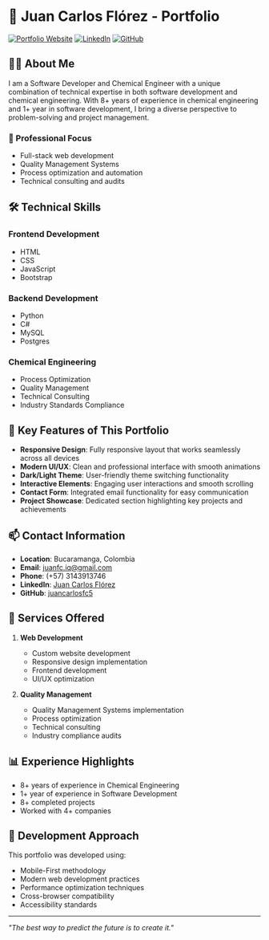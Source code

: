 # 💼 Juan Carlos Flórez - Portfolio

[![Portfolio Website](https://img.shields.io/badge/Portfolio-Live-blue)](https://juancarlosfc5.github.io/Portfolio/)
[![LinkedIn](https://img.shields.io/badge/LinkedIn-Connect-blue)](https://www.instagram.com/juancarlosfc/)
[![GitHub](https://img.shields.io/badge/GitHub-Follow-lightgrey)](https://github.com/juancarlosfc5)

## 👨‍💻 About Me

I am a Software Developer and Chemical Engineer with a unique combination of technical expertise in both software development and chemical engineering. With 8+ years of experience in chemical engineering and 1+ year in software development, I bring a diverse perspective to problem-solving and project management.

### 🎯 Professional Focus
- Full-stack web development
- Quality Management Systems
- Process optimization and automation
- Technical consulting and audits

## 🛠️ Technical Skills

### Frontend Development
- HTML
- CSS
- JavaScript
- Bootstrap

### Backend Development
- Python
- C#
- MySQL
- Postgres

### Chemical Engineering
- Process Optimization
- Quality Management
- Technical Consulting
- Industry Standards Compliance

## 🌟 Key Features of This Portfolio

- **Responsive Design**: Fully responsive layout that works seamlessly across all devices
- **Modern UI/UX**: Clean and professional interface with smooth animations
- **Dark/Light Theme**: User-friendly theme switching functionality
- **Interactive Elements**: Engaging user interactions and smooth scrolling
- **Contact Form**: Integrated email functionality for easy communication
- **Project Showcase**: Dedicated section highlighting key projects and achievements

## 📫 Contact Information

- **Location**: Bucaramanga, Colombia
- **Email**: juanfc.iq@gmail.com
- **Phone**: (+57) 3143913746
- **LinkedIn**: [Juan Carlos Flórez](https://www.instagram.com/juancarlosfc/)
- **GitHub**: [juancarlosfc5](https://github.com/juancarlosfc5)

## 🚀 Services Offered

1. **Web Development**
   - Custom website development
   - Responsive design implementation
   - Frontend development
   - UI/UX optimization

2. **Quality Management**
   - Quality Management Systems implementation
   - Process optimization
   - Technical consulting
   - Industry compliance audits

## 📊 Experience Highlights

- 8+ years of experience in Chemical Engineering
- 1+ year of experience in Software Development
- 8+ completed projects
- Worked with 4+ companies

## 🔄 Development Approach

This portfolio was developed using:
- Mobile-First methodology
- Modern web development practices
- Performance optimization techniques
- Cross-browser compatibility
- Accessibility standards

---

*"The best way to predict the future is to create it."*
